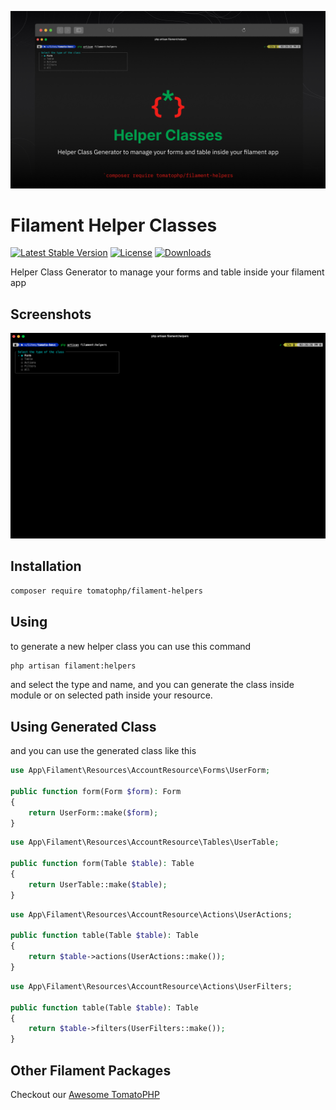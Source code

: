 ![Screenshot](https://raw.githubusercontent.com/tomatophp/filament-helpers/master/arts/3x1io-tomato-helpers.jpg)

# Filament Helper Classes

[![Latest Stable Version](https://poser.pugx.org/tomatophp/filament-helpers/version.svg)](https://packagist.org/packages/tomatophp/filament-helpers)
[![License](https://poser.pugx.org/tomatophp/filament-helpers/license.svg)](https://packagist.org/packages/tomatophp/filament-helpers)
[![Downloads](https://poser.pugx.org/tomatophp/filament-helpers/d/total.svg)](https://packagist.org/packages/tomatophp/filament-helpers)

Helper Class Generator to manage your forms and table inside your filament app

## Screenshots

![Command](https://raw.githubusercontent.com/tomatophp/filament-helpers/master/arts/command.png)

## Installation

```bash
composer require tomatophp/filament-helpers
```

## Using

to generate a new helper class you can use this command

```bash
php artisan filament:helpers
```

and select the type and name, and you can generate the class inside module or on selected path inside your resource.

## Using Generated Class

and you can use the generated class like this

```php
use App\Filament\Resources\AccountResource\Forms\UserForm;

public function form(Form $form): Form
{
    return UserForm::make($form);
}
```

```php
use App\Filament\Resources\AccountResource\Tables\UserTable;

public function form(Table $table): Table
{
    return UserTable::make($table);
}
```

```php
use App\Filament\Resources\AccountResource\Actions\UserActions;

public function table(Table $table): Table
{
    return $table->actions(UserActions::make());
}
```

```php
use App\Filament\Resources\AccountResource\Actions\UserFilters;

public function table(Table $table): Table
{
    return $table->filters(UserFilters::make());
}
```

## Other Filament Packages

Checkout our [Awesome TomatoPHP](https://github.com/tomatophp/awesome)
